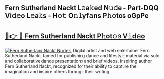 ## Fern Sutherland Nackt L𝚎a𝚔ed N𝚞𝚍e - Part-DQQ Vi𝚍𝚎o L𝚎a𝚔s - H𝚘𝚝 O𝚗𝚕yf𝚊ns P𝚑𝚘tos oGpPe

# <h2><a href="http://kf2zho4.oniu.top/?m=Fern+Sutherland+Nackt">🔗👉 🔴 Fern Sutherland Nackt P𝚑ot𝚘𝚜 V𝚒d𝚎o</a></h2>

[![Fern Sutherland Nackt Nu𝚍e𝚜](https://i.imgur.com/0qMVB7G.gif)](http://kf2zho4.oniu.top/?m=Fern+Sutherland+Nackt)
Digital artist and web entertainer Fern Sutherland Nackt, famed for publishing dance and lifestyle material via solo and collaborative dance presentations and brief videos. Inspiring author Fern Sutherland Nackt, recognized for their ability to capture the imagination and inspire others through their writing.  
